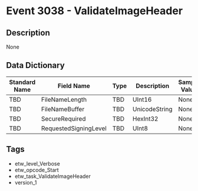 # Event 3038 - ValidateImageHeader

## Description
None

## Data Dictionary
|Standard Name|Field Name|Type|Description|Sample Value|
|---|---|---|---|---|
|TBD|FileNameLength|TBD|UInt16|None|None|
|TBD|FileNameBuffer|TBD|UnicodeString|None|None|
|TBD|SecureRequired|TBD|HexInt32|None|None|
|TBD|RequestedSigningLevel|TBD|UInt8|None|None|

## Tags
* etw_level_Verbose
* etw_opcode_Start
* etw_task_ValidateImageHeader
* version_1